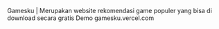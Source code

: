 Gamesku | Merupakan website rekomendasi game populer yang bisa di download secara gratis
Demo gamesku.vercel.com
